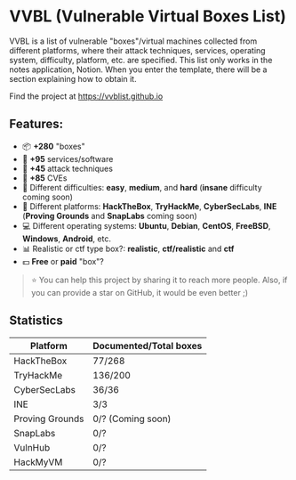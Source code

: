 # VVBL (Vulnerable Virtual Boxes List)

VVBL is a list of vulnerable "boxes"/virtual machines collected from different platforms, where their attack techniques, services, operating system, difficulty, platform, etc. are specified. This list only works in the notes application, Notion. When you enter the template, there will be a section explaining how to obtain it.

Find the project at https://vvblist.github.io

## Features:
- :package: **+280** "boxes"
- :floppy_disk: **+95** services/software
- :knife: **+45** attack techniques
- :syringe: **+85** CVEs
- :beginner: Different difficulties: **easy**, **medium**, and **hard** (**insane** difficulty coming soon)
- :flags: Different platforms: **HackTheBox**, **TryHackMe**, **CyberSecLabs**, **INE** (**Proving Grounds** and **SnapLabs** coming soon)
- :computer: Different operating systems: **Ubuntu**, **Debian**, **CentOS**, **FreeBSD**, **Windows**, **Android**, etc.
- :bar_chart: Realistic or ctf type box?: **realistic**, **ctf/realistic** and **ctf**
- :dollar: **Free** or **paid** "box"?

> :star: You can help this project by sharing it to reach more people. Also, if you can provide a star on GitHub, it would be even better ;)

## Statistics
|Platform|Documented/Total boxes|
|---|---|
|HackTheBox|77/268|
|TryHackMe|136/200|
|CyberSecLabs|36/36|
|INE|3/3|
|Proving Grounds|0/? (Coming soon)|
|SnapLabs|0/?|
|VulnHub|0/?|
|HackMyVM|0/?|
